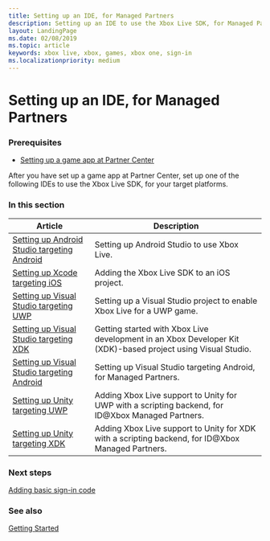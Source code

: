 ```yaml
---
title: Setting up an IDE, for Managed Partners
description: Setting up an IDE to use the Xbox Live SDK, for Managed Partners.
layout: LandingPage
ms.date: 02/08/2019
ms.topic: article
keywords: xbox live, xbox, games, xbox one, sign-in
ms.localizationpriority: medium
---
```


# Setting up an IDE, for Managed Partners


### Prerequisites

* [Setting up a game app at Partner Center](../../setup-partner-center/index.md)

After you have set up a game app at Partner Center, set up one of the following IDEs to use the Xbox Live SDK, for your target platforms.


### In this section

| Article | Description |
|---------|-------------|
| [Setting up Android Studio targeting Android](../../../get-started-with-ios-android/android-st-nav.md) | Setting up Android Studio to use Xbox Live. |
| [Setting up Xcode targeting iOS](../../../get-started-with-ios-android/ios-get-started-with-xsapi.md) | Adding the Xbox Live SDK to an iOS project. |
| [Setting up Visual Studio targeting UWP](../../../get-started-with-partner/visual-studio-for-uwp-games.md) | Setting up a Visual Studio project to enable Xbox Live for a UWP game. |
| [Setting up Visual Studio targeting XDK](../../../get-started-with-partner/xdk-developers.md) | Getting started with Xbox Live development in an Xbox Developer Kit (XDK)-based project using Visual Studio. |
| [Setting up Visual Studio targeting Android](visualstudio-android.md) | Setting up Visual Studio targeting Android, for Managed Partners. |
| [Setting up Unity targeting UWP](../../../get-started-with-partner/add-xbl-support-to-unity.md) | Adding Xbox Live support to Unity for UWP with a scripting backend, for ID@Xbox Managed Partners. |
| [Setting up Unity targeting XDK](unity-xdk.md) | Adding Xbox Live support to Unity for XDK with a scripting backend, for ID@Xbox Managed Partners. |


### Next steps

[Adding basic sign-in code](../../add-signin-code/index.md)


### See also

[Getting Started](../../index.md)
